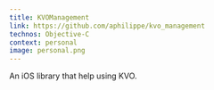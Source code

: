```yaml
---
title: KVOManagement
link: https://github.com/aphilippe/kvo_management
technos: Objective-C 
context: personal
image: personal.png
---
```


An iOS library that help using KVO.